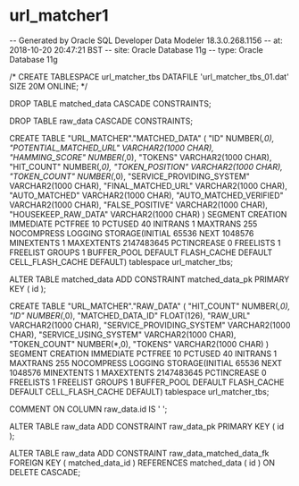 # url_matcher1
-- Generated by Oracle SQL Developer Data Modeler 18.3.0.268.1156
--   at:        2018-10-20 20:47:21 BST
--   site:      Oracle Database 11g
--   type:      Oracle Database 11g

/*
CREATE TABLESPACE url_matcher_tbs
  DATAFILE 'url_matcher_tbs_01.dat' 
    SIZE 20M
  ONLINE;
*/

DROP TABLE matched_data CASCADE CONSTRAINTS;

DROP TABLE raw_data CASCADE CONSTRAINTS;

  CREATE TABLE "URL_MATCHER"."MATCHED_DATA" 
   (	"ID" NUMBER(*,0), 
	"POTENTIAL_MATCHED_URL" VARCHAR2(1000 CHAR), 
	"HAMMING_SCORE" NUMBER(*,0), 
	"TOKENS" VARCHAR2(1000 CHAR), 
	"HIT_COUNT" NUMBER(*,0), 
	"TOKEN_POSITION" VARCHAR2(1000 CHAR), 
	"TOKEN_COUNT" NUMBER(*,0), 
	"SERVICE_PROVIDING_SYSTEM" VARCHAR2(1000 CHAR), 
	"FINAL_MATCHED_URL" VARCHAR2(1000 CHAR), 
	"AUTO_MATCHED" VARCHAR2(1000 CHAR),
	"AUTO_MATCHED_VERIFIED" VARCHAR2(1000 CHAR), 
	"FALSE_POSITIVE" VARCHAR2(1000 CHAR), 
	"HOUSEKEEP_RAW_DATA" VARCHAR2(1000 CHAR)
   ) SEGMENT CREATION IMMEDIATE 
  PCTFREE 10 PCTUSED 40 INITRANS 1 MAXTRANS 255 NOCOMPRESS LOGGING
  STORAGE(INITIAL 65536 NEXT 1048576 MINEXTENTS 1 MAXEXTENTS 2147483645
  PCTINCREASE 0 FREELISTS 1 FREELIST GROUPS 1 BUFFER_POOL DEFAULT FLASH_CACHE DEFAULT CELL_FLASH_CACHE DEFAULT)
  tablespace url_matcher_tbs;

ALTER TABLE matched_data ADD CONSTRAINT matched_data_pk PRIMARY KEY ( id );

  CREATE TABLE "URL_MATCHER"."RAW_DATA" 
   (	"HIT_COUNT" NUMBER(*,0), 
	"ID" NUMBER(*,0), 
	"MATCHED_DATA_ID" FLOAT(126), 
	"RAW_URL" VARCHAR2(1000 CHAR), 
	"SERVICE_PROVIDING_SYSTEM" VARCHAR2(1000 CHAR), 
	"SERVICE_USING_SYSTEM" VARCHAR2(1000 CHAR), 
	"TOKEN_COUNT" NUMBER(*,0), 
	"TOKENS" VARCHAR2(1000 CHAR)
   ) SEGMENT CREATION IMMEDIATE 
  PCTFREE 10 PCTUSED 40 INITRANS 1 MAXTRANS 255 NOCOMPRESS LOGGING
  STORAGE(INITIAL 65536 NEXT 1048576 MINEXTENTS 1 MAXEXTENTS 2147483645
  PCTINCREASE 0 FREELISTS 1 FREELIST GROUPS 1 BUFFER_POOL DEFAULT FLASH_CACHE DEFAULT CELL_FLASH_CACHE DEFAULT)
  tablespace url_matcher_tbs;

COMMENT ON COLUMN raw_data.id IS
    '			';

ALTER TABLE raw_data ADD CONSTRAINT raw_data_pk PRIMARY KEY ( id );

ALTER TABLE raw_data
    ADD CONSTRAINT raw_data_matched_data_fk FOREIGN KEY ( matched_data_id )
        REFERENCES matched_data ( id )
            ON DELETE CASCADE;


